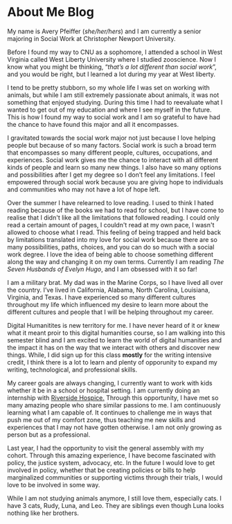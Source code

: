 # About Me Blog

My name is Avery Pfeiffer (_she/her/hers_) and I am currently a senior majoring in Social Work at Christopher Newport University. 

Before I found my way to CNU as a sophomore, I attended a school in West Virginia called West Liberty University where I studied zooscience. Now I know what you might be thinking, “_that’s a lot different than social work_”, and you would be right, but I learned a lot during my year at West liberty.

I tend to be pretty stubborn, so my whole life I was set on working with animals, but while I am still extremely passionate about animals, it was not something that enjoyed studying. During this time I had to reevaluate what I wanted to get out of my education and where I see myself in the future. This is how I found my way to social work and I am so grateful to have had the chance to have found this major and all it encompasses.

I gravitated towards the social work major not just because I love helping people but because of so many factors. Social work is such a broad term that encompasses so many different people, cultures, occupations, and experiences. Social work gives me the chance to interact with all different kinds of people and learn so many new things. I also have so many options and possibilities after I get my degree so I don’t feel any limitations. I feel empowered through social work because you are giving hope to individuals and communities who may not have a lot of hope left.  

Over the summer I have relearned to love reading. I used to think I hated reading because of the books we had to read for school, but I have come to realise that I didn't like all the limitations that followed reading. I could only read a certain amount of pages, I couldn't read at my own pace, I wasn't allowed to choose what I read. This feeling of being trapped and held back by limitations translated into my love for social work because there are so many possibilities, paths, choices, and you can do so much with a social work degree. I love the idea of being able to choose something different along the way and changing it on my own terms. Currently I am reading _The Seven Husbands of Evelyn Hugo_, and I am obsessed with it so far! 

I am a military brat. My dad was in the Marine Corps, so I have lived all over the country. I’ve lived in California, Alabama, North Carolina, Louisiana, Virginia, and Texas. I have experienced so many different cultures throughout my life which influenced my desire to learn more about the different cultures and people that I will be helping throughout my career. 

Digital Humanitites is new territory for me. I have never heard of it or knew what it meant proir to this digital humanities course, so I am walking into this semester blind and I am excited to learn the world of digital humanities and the impact it has on the way that we interact with others and discover new things. While, I did sign up for this class **mostly** for the writing intensive credit, I think there is a lot to learn and plenty of opporunity to expand my writing, technological, and professional skills. 

My career goals are always changing, I currently want to work with kids whether it be in a school or hospital setting. I am currently doing an internship with [Riverside Hospice.](www.riversideonline.com/lifelong-health-and-aging/lifelong-health-and-aging/services/hospice-and-palliative-care) Through this opportunity, I have met so many amazing people who share similar passions to me. I am continuously learning what I am capable of. It continues to challenge me in ways that push me out of my comfort zone, thus teaching me new skills and experiences that I may not have gotten otherwise. I am not only growing as person but as a professional. 

Last year, I had the opportunity to visit the general assembly with my cohort. Through this amazing experience, I have become fascinated with policy, the justice system, advocacy, etc. In the future I would love to get involved in policy, whether that be creating policies or bills to help marginalized communities or supporting victims through their trials, I would love to be involved in some way.
	
While I am not studying animals anymore, I still love them, especially cats. I have 3 cats, Rudy, Luna, and Leo. They are siblings even though Luna looks nothing like her brothers.

